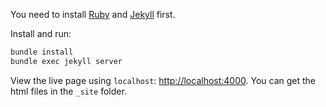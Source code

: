 
You need to install [Ruby](https://www.ruby-lang.org/en/) and [Jekyll](https://jekyllrb.com/) first.

Install and run:

```bash
bundle install
bundle exec jekyll server
```
View the live page using `localhost`:
<http://localhost:4000>. You can get the html files in the `_site` folder.

